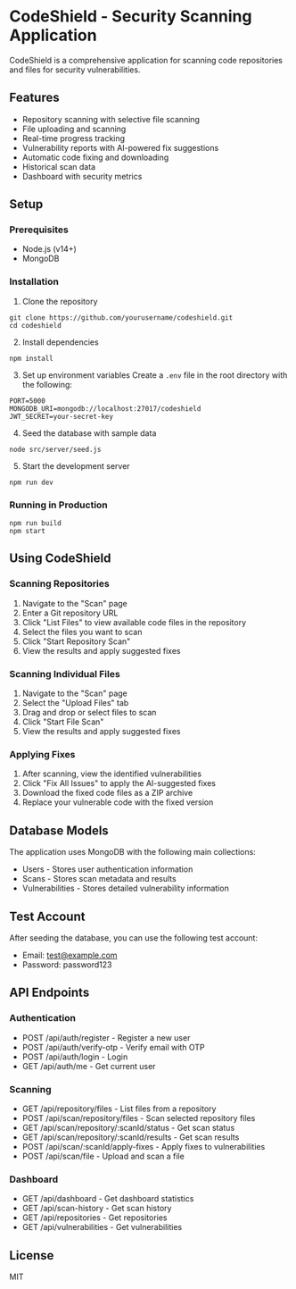 
# CodeShield - Security Scanning Application

CodeShield is a comprehensive application for scanning code repositories and files for security vulnerabilities.

## Features

- Repository scanning with selective file scanning
- File uploading and scanning
- Real-time progress tracking
- Vulnerability reports with AI-powered fix suggestions
- Automatic code fixing and downloading
- Historical scan data
- Dashboard with security metrics

## Setup

### Prerequisites

- Node.js (v14+)
- MongoDB

### Installation

1. Clone the repository
```
git clone https://github.com/yourusername/codeshield.git
cd codeshield
```

2. Install dependencies
```
npm install
```

3. Set up environment variables
Create a `.env` file in the root directory with the following:
```
PORT=5000
MONGODB_URI=mongodb://localhost:27017/codeshield
JWT_SECRET=your-secret-key
```

4. Seed the database with sample data
```
node src/server/seed.js
```

5. Start the development server
```
npm run dev
```

### Running in Production

```
npm run build
npm start
```

## Using CodeShield

### Scanning Repositories

1. Navigate to the "Scan" page
2. Enter a Git repository URL
3. Click "List Files" to view available code files in the repository
4. Select the files you want to scan
5. Click "Start Repository Scan"
6. View the results and apply suggested fixes

### Scanning Individual Files

1. Navigate to the "Scan" page
2. Select the "Upload Files" tab
3. Drag and drop or select files to scan
4. Click "Start File Scan"
5. View the results and apply suggested fixes

### Applying Fixes

1. After scanning, view the identified vulnerabilities
2. Click "Fix All Issues" to apply the AI-suggested fixes
3. Download the fixed code files as a ZIP archive
4. Replace your vulnerable code with the fixed version

## Database Models

The application uses MongoDB with the following main collections:

- Users - Stores user authentication information
- Scans - Stores scan metadata and results
- Vulnerabilities - Stores detailed vulnerability information

## Test Account

After seeding the database, you can use the following test account:

- Email: test@example.com
- Password: password123

## API Endpoints

### Authentication
- POST /api/auth/register - Register a new user
- POST /api/auth/verify-otp - Verify email with OTP
- POST /api/auth/login - Login
- GET /api/auth/me - Get current user

### Scanning
- GET /api/repository/files - List files from a repository
- POST /api/scan/repository/files - Scan selected repository files
- GET /api/scan/repository/:scanId/status - Get scan status
- GET /api/scan/repository/:scanId/results - Get scan results
- POST /api/scan/:scanId/apply-fixes - Apply fixes to vulnerabilities
- POST /api/scan/file - Upload and scan a file

### Dashboard
- GET /api/dashboard - Get dashboard statistics
- GET /api/scan-history - Get scan history
- GET /api/repositories - Get repositories
- GET /api/vulnerabilities - Get vulnerabilities

## License

MIT
